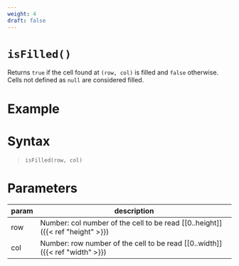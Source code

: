 ```yaml
---
weight: 4
draft: false
---
```


# `isFilled()`

Returns `true` if the cell found at `(row, col)` is filled and `false` otherwise. Cells not defined as `null` are considered filled.

# Example

# Syntax

> `isFilled(row, col)`

# Parameters

| param    | description                                                                     |
|----------|---------------------------------------------------------------------------------|
| row      | Number: col number of the cell to be read [\[0..height\]]({{< ref "height" >}}) |
| col      | Number: row number of the cell to be read [\[0..width\]]({{< ref "width" >}})   |